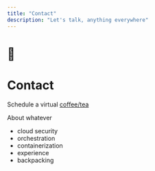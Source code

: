 ```yaml
---
title: "Contact"
description: "Let's talk, anything everywhere"
---
```


# 🌱

# Contact

Schedule a virtual [coffee/tea](https://calendly.com/evanbirt)

About whatever

- cloud security
- orchestration
- containerization
- experience
- backpacking
